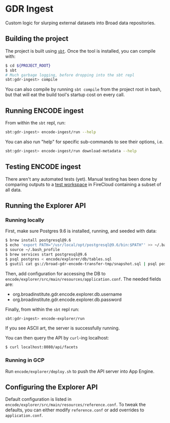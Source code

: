 # GDR Ingest

Custom logic for slurping external datasets into Broad data repositories.

## Building the project

The project is built using [`sbt`](https://www.scala-sbt.org/download.html). Once the tool is installed,
you can compile with:

```bash
$ cd ${PROJECT_ROOT}
$ sbt
# Much garbage logging, before dropping into the sbt repl
sbt:gdr-ingest> compile
```

You can also compile by running `sbt compile` from the project root in bash, but that will eat the build tool's
startup cost on every call.

## Running ENCODE ingest

From within the `sbt` repl, run:

```bash
sbt:gdr-ingest> encode-ingest/run --help
```

You can also run "help" for specific sub-commands to see their options, i.e.

```bash
sbt:gdr-ingest> encode-ingest/run download-metadata --help
```

## Testing ENCODE ingest

There aren't any automated tests (yet). Manual testing has been done by comparing outputs to a
[test workspace](https://portal.firecloud.org/#workspaces/broad-cil-devel-fc/ENCODE_test5) in FireCloud containing a
subset of all data.

## Running the Explorer API

### Running locally

First, make sure Postgres 9.6 is installed, running, and seeded with data:

```bash
$ brew install postgresql@9.6
$ echo 'export PATH="/usr/local/opt/postgresql@9.6/bin:$PATH"' >> ~/.bash_profile
$ source ~/.bash_profile
$ brew services start postgresql@9.6
$ psql postgres < encode/explorer/db/tables.sql
$ gsutil cat gs://broad-gdr-encode-transfer-tmp/snapshot.sql | psql postgres
```

Then, add configuration for accessing the DB to `encode/explorer/src/main/resources/application.conf`. The needed
fields are:

- org.broadinstitute.gdr.encode.explorer.db.username
- org.broadinstitute.gdr.encode.explorer.db.password

Finally, from within the `sbt` repl run:

```bash
sbt:gdr-ingest> encode-explorer/run
```

If you see ASCII art, the server is successfully running.

You can then query the API by `curl`-ing localhost:

```bash
$ curl localhost:8080/api/facets
```

### Running in GCP

Run `encode/explorer/deploy.sh` to push the API server into App Engine.

## Configuring the Explorer API

Default configuration is listed in `encode/explorer/src/main/resources/reference.conf`. To tweak the defaults, you
can either modify `reference.conf` or add overrides to `application.conf`.
